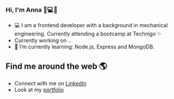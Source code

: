 ### Hi, I'm Anna 👋💻✨

<!--
**AnnaHellqvist/AnnaHellqvist** is a ✨ _special_ ✨ repository because its `README.md` (this file) appears on your GitHub profile.

Here are some ideas to get you started:

- 🔭 I’m currently working on ...
- 🌱 I’m currently learning ...
- 👯 I’m looking to collaborate on ...
- 🤔 I’m looking for help with ...
- 💬 Ask me about ...
- 📫 How to reach me: ...
- 😄 Pronouns: ...
- ⚡ Fun fact: ...
-->

- 💻 I am a frontend developer with a background in mechanical engineering. Currently attending a bootcamp at Technigo ✨
- Currently working on .. 
- 🌱 I’m currently learning: Node.js, Express and MongoDB.

## Find me around the web 🌎
- Connect with me on [LinkedIn](https://www.linkedin.com/in/anna-hellqvist-62168466/)
- Look at my [portfolio](https://anna-hellqvist.netlify.app/)
